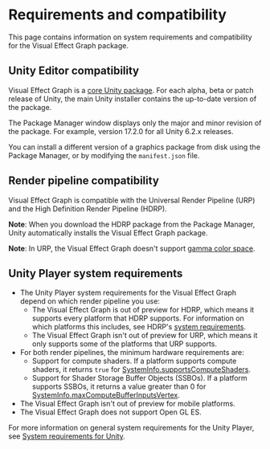 # Requirements and compatibility

This page contains information on system requirements and compatibility for the Visual Effect Graph package.

## Unity Editor compatibility

Visual Effect Graph is a [core Unity package](../pack-core). For each alpha, beta or patch release of Unity, the main Unity installer contains the up-to-date version of the package.

The Package Manager window displays only the major and minor revision of the package. For example, version 17.2.0 for all Unity 6.2.x releases.

You can install a different version of a graphics package from disk using the Package Manager, or by modifying the `manifest.json` file.

## Render pipeline compatibility

Visual Effect Graph is compatible with the Universal Render Pipeline (URP) and the High Definition Render Pipeline (HDRP).

**Note**: When you download the HDRP package from the Package Manager, Unity automatically installs the Visual Effect Graph package.

**Note**: In URP, the Visual Effect Graph doesn't support [gamma color space](https://docs.unity3d.com/Manual/LinearRendering-LinearOrGammaWorkflow.html).

## Unity Player system requirements

- The Unity Player system requirements for the Visual Effect Graph depend on which render pipeline you use:
  - The Visual Effect Graph is out of preview for HDRP, which means it supports every platform that HDRP supports. For information on which platforms this includes, see HDRP's [system requirements](https://docs.unity3d.com/Packages/com.unity.render-pipelines.high-definition@latest/index.html?subfolder=/manual/System-Requirements.html).
  - The Visual Effect Graph isn't out of preview for URP, which means it only supports some of the platforms that URP supports.
- For both render pipelines, the minimum hardware requirements are:
  - Support for compute shaders. If a platform supports compute shaders, it returns `true` for [SystemInfo.supportsComputeShaders](https://docs.unity3d.com/ScriptReference/SystemInfo-supportsComputeShaders.html).
  - Support for Shader Storage Buffer Objects (SSBOs). If a platform supports SSBOs, it returns a value greater than 0 for [SystemInfo.maxComputeBufferInputsVertex](https://docs.unity3d.com/ScriptReference/SystemInfo-maxComputeBufferInputsVertex.html).
- The Visual Effect Graph isn't out of preview for mobile platforms.
- The Visual Effect Graph does not support Open GL ES.

For more information on general system requirements for the Unity Player, see [System requirements for Unity](https://docs.unity3d.com/Manual/system-requirements.html).
